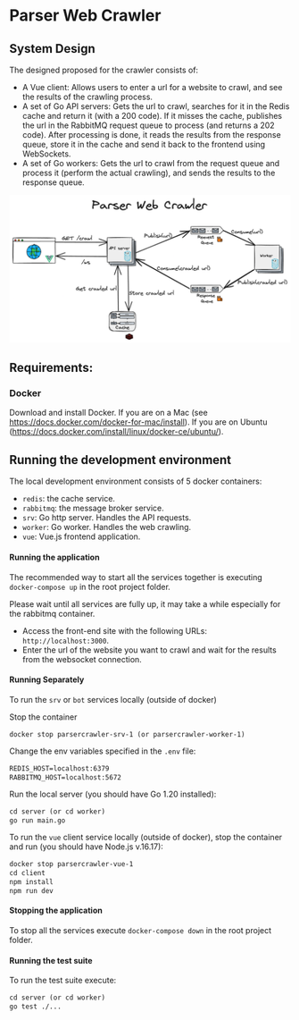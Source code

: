 # Parser Web Crawler

## System Design

The designed proposed for the crawler consists of:  
- A Vue client: Allows users to enter a url for a website to crawl, and see the results of the crawling process. 
- A set of Go API servers: Gets the url to crawl, searches for it in the Redis cache and return it (with a 200 code). If it misses the cache, publishes the url in the RabbitMQ request queue to process (and returns a 202 code). After processing is done, it reads the results from the response queue, store it in the cache and send it back to the frontend using WebSockets. 
- A set of Go workers: Gets the url to crawl from the request queue and process it (perform the actual crawling), and sends the results to the response queue.


![Parser Web Crawler Design Diagram](docs/ParserCrawler.png "Parser Web Crawler")


## Requirements:

### Docker
Download and install Docker.
If you are on a Mac (see https://docs.docker.com/docker-for-mac/install).
If you are on Ubuntu (https://docs.docker.com/install/linux/docker-ce/ubuntu/).

## Running the development environment

The local development environment consists of 5 docker containers:
- `redis`: the cache service.
- `rabbitmq`: the message broker service.
- `srv`: Go http server. Handles the API requests.
- `worker`: Go worker. Handles the web crawling.
- `vue`: Vue.js frontend application.

#### Running the application
The recommended way to start all the services together is executing `docker-compose up` in the root project folder.

Please wait until all services are fully up, it may take a while especially for the rabbitmq container.

- Access the front-end site with the following URLs: `http://localhost:3000`.
- Enter the url of the website you want to crawl and wait for the results from the websocket connection. 

#### Running Separately

To run the `srv` or `bot` services locally (outside of docker)

Stop the container
```
docker stop parsercrawler-srv-1 (or parsercrawler-worker-1)
```

Change the env variables specified in the `.env` file:
```
REDIS_HOST=localhost:6379
RABBITMQ_HOST=localhost:5672
```

Run the local server (you should have Go 1.20 installed):
```
cd server (or cd worker)
go run main.go
```

To run the `vue` client service locally (outside of docker), stop the container and run (you should have Node.js v.16.17):
```
docker stop parsercrawler-vue-1
cd client
npm install
npm run dev
```

#### Stopping the application
To stop all the services execute `docker-compose down` in the root project folder.


#### Running the test suite
To run the test suite execute:
```
cd server (or cd worker)
go test ./...
```
